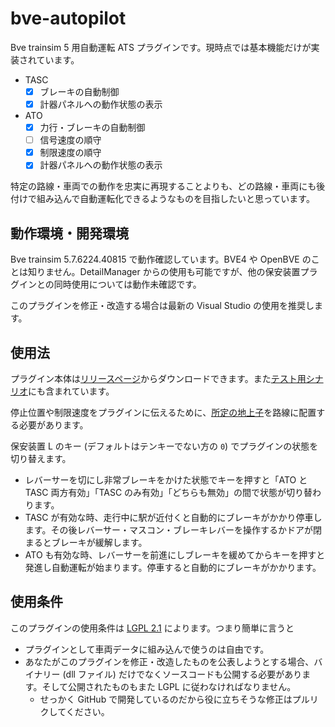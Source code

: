 # bve-autopilot

Bve trainsim 5 用自動運転 ATS プラグインです。現時点では基本機能だけが実装されています。

- TASC
  - [x] ブレーキの自動制御
  - [x] 計器パネルへの動作状態の表示
- ATO
  - [x] 力行・ブレーキの自動制御
  - [ ] 信号速度の順守
  - [x] 制限速度の順守
  - [x] 計器パネルへの動作状態の表示

特定の路線・車両での動作を忠実に再現することよりも、どの路線・車両にも後付けで組み込んで自動運転化できるようなものを目指したいと思っています。

## 動作環境・開発環境

Bve trainsim 5.7.6224.40815 で動作確認しています。BVE4 や OpenBVE のことは知りません。DetailManager からの使用も可能ですが、他の保安装置プラグインとの同時使用については動作未確認です。

このプラグインを修正・改造する場合は最新の Visual Studio の使用を推奨します。

## 使用法

プラグイン本体は[リリースページ](https://github.com/magicant/bve-autopilot/releases)からダウンロードできます。また[テスト用シナリオ](https://github.com/magicant/bve-autopilot-scenario)にも含まれています。

停止位置や制限速度をプラグインに伝えるために、[所定の地上子](https://github.com/magicant/bve-autopilot/wiki/%E5%9C%B0%E4%B8%8A%E5%AD%90%E4%BB%95%E6%A7%98)を路線に配置する必要があります。

保安装置 L のキー (デフォルトはテンキーでない方の `0`) でプラグインの状態を切り替えます。

- レバーサーを切にし非常ブレーキをかけた状態でキーを押すと「ATO と TASC 両方有効」「TASC のみ有効」「どちらも無効」の間で状態が切り替わります。
- TASC が有効な時、走行中に駅が近付くと自動的にブレーキがかかり停車します。その後レバーサー・マスコン・ブレーキレバーを操作するかドアが閉まるとブレーキが緩解します。
- ATO も有効な時、レバーサーを前進にしブレーキを緩めてからキーを押すと発進し自動運転が始まります。停車すると自動的にブレーキがかかります。

## 使用条件

このプラグインの使用条件は [LGPL 2.1](LICENSE) によります。つまり簡単に言うと

* プラグインとして車両データに組み込んで使うのは自由です。
* あなたがこのプラグインを修正・改造したものを公表しようとする場合、バイナリー (dll ファイル) だけでなくソースコードも公開する必要があります。そして公開されたものもまた LGPL に従わなければなりません。
  * せっかく GitHub で開発しているのだから役に立ちそうな修正はプルリクしてください。
